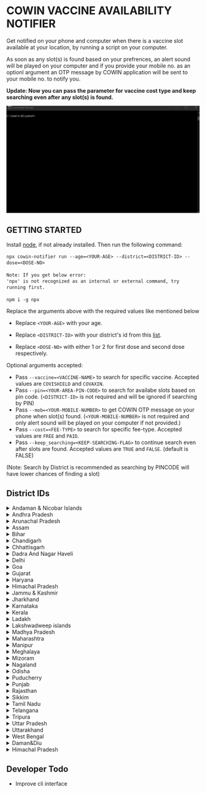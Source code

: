 #  COWIN VACCINE AVAILABILITY NOTIFIER
Get notified on your phone and computer when there is a vaccine slot available at your location, by running a script on your computer. 

As soon as any slot(s) is found based on your prefrences, an alert sound will be played on your computer and if you provide your mobile no. as an optionl argument an OTP message by COWIN application will be sent to your mobile no. to notify you.

**Update: Now you can pass the parameter for vaccine cost type and keep searching even after any slot(s) is found.**

![Instructions-GIF](https://github.com/divvu/cowin-notifier/blob/main/img/instructions.gif)

## GETTING STARTED

Install [node](https://nodejs.org/en/download/), if not already installed. Then run the following command:

    npx cowin-notifier run --age=<YOUR-AGE> --district=<DISTRICT-ID> --dose=<DOSE-NO>

    Note: If you get below error:
    'npx' is not recognized as an internal or external command, try running first.
      
    npm i -g npx
      

Replace the arguments above with the required values like mentioned below

  - Replace `<YOUR-AGE>` with your age.

  - Replace `<DISTRICT-ID>` with your district's id from this [list](#district_list).

  - Replace `<DOSE-NO>` with either 1 or 2 for first dose and second dose respectively.


Optional arguments accepted:

  - Pass `--vaccine=<VACCINE-NAME>` to search for specific vaccine. Accepted values are `COVISHIELD` and `COVAXIN`.
  - Pass `--pin=<YOUR-AREA-PIN-CODE>` to search for availabe slots based on pin code. (`<DISTRICT-ID>` is not required and will be ignored if searching by PIN)
  - Pass `--mob=<YOUR-MOBILE-NUMBER>` to get COWIN OTP message on your phone when slot(s) found. (`<YOUR-MOBILE-NUMBER>` is not required and only alert sound will be played on your computer if not provided.)
  - Pass `--cost=<FEE-TYPE>` to search for specific fee-type. Accepted values are `FREE` and `PAID`.
  - Pass `--keep_searching=<KEEP-SEARCHING-FLAG>` to continue search even after slots are found. Accepted values are `TRUE` and `FALSE`. (default is FALSE)

  (Note: Search by District is recommended as searching by PINCODE will have lower chances of finding a slot)


## <a name="district_list">District IDs</a>

<details>
  <summary> Andaman & Nicobar Islands </summary>

  - 3: Nicobar
  - 1: North and Middle Andaman
  - 2: South Andaman
</details>

<details>
  <summary> Andhra Pradesh </summary>

  - 9: Anantapur
  - 10: Chittoor
  - 11: East Godavari
  - 5: Guntur
  - 4: Krishna
  - 7: Kurnool
  - 12: Prakasam
  - 13: Sri Potti Sriramulu Nellore
  - 14: Srikakulam
  - 8: Visakhapatnam
  - 15: Vizianagaram
  - 16: West Godavari
  - 6: YSR District, Kadapa (Cuddapah)
</details>

<details>
  <summary> Arunachal Pradesh </summary>

  - 22: Anjaw
  - 20: Changlang
  - 25: Dibang Valley
  - 23: East Kameng
  - 42: East Siang
  - 17: Itanagar Capital Complex
  - 24: Kamle
  - 27: Kra Daadi
  - 21: Kurung Kumey
  - 33: Lepa Rada
  - 29: Lohit
  - 40: Longding
  - 31: Lower Dibang Valley
  - 18: Lower Siang
  - 32: Lower Subansiri
  - 36: Namsai
  - 19: Pakke Kessang
  - 39: Papum Pare
  - 35: Shi Yomi
  - 37: Siang
  - 30: Tawang
  - 26: Tirap
  - 34: Upper Siang
  - 41: Upper Subansiri
  - 28: West Kameng
  - 38: West Siang
</details>

<details>
  <summary> Assam </summary>

  - 46: Baksa
  - 47: Barpeta
  - 765: Biswanath
  - 57: Bongaigaon
  - 66: Cachar
  - 766: Charaideo
  - 58: Chirang
  - 48: Darrang
  - 62: Dhemaji
  - 59: Dhubri
  - 43: Dibrugarh
  - 67: Dima Hasao
  - 60: Goalpara
  - 53: Golaghat
  - 68: Hailakandi
  - 764: Hojai
  - 54: Jorhat
  - 49: Kamrup Metropolitan
  - 50: Kamrup Rural
  - 51: Karbi-Anglong
  - 69: Karimganj
  - 61: Kokrajhar
  - 63: Lakhimpur
  - 767: Majuli
  - 55: Morigaon
  - 56: Nagaon
  - 52: Nalbari
  - 44: Sivasagar
  - 64: Sonitpur
  - 768: South Salmara Mankachar
  - 45: Tinsukia
  - 65: Udalguri
  - 769: West Karbi Anglong
</details>

<details>
  <summary> Bihar </summary>

  - 74: Araria
  - 78: Arwal
  - 77: Aurangabad
  - 83: Banka
  - 98: Begusarai
  - 82: Bhagalpur
  - 99: Bhojpur
  - 100: Buxar
  - 94: Darbhanga
  - 105: East Champaran
  - 79: Gaya
  - 104: Gopalganj
  - 107: Jamui
  - 91: Jehanabad
  - 80: Kaimur
  - 75: Katihar
  - 101: Khagaria
  - 76: Kishanganj
  - 84: Lakhisarai
  - 70: Madhepura
  - 95: Madhubani
  - 85: Munger
  - 86: Muzaffarpur
  - 90: Nalanda
  - 92: Nawada
  - 97: Patna
  - 73: Purnia
  - 81: Rohtas
  - 71: Saharsa
  - 96: Samastipur
  - 102: Saran
  - 93: Sheikhpura
  - 87: Sheohar
  - 88: Sitamarhi
  - 103: Siwan
  - 72: Supaul
  - 89: Vaishali
  - 106: West Champaran
</details>

<details>
  <summary> Chandigarh </summary>

  108 Chandigarh
</details>

<details>
  <summary> Chhattisgarh </summary>

  - 110: Balod
  - 111: Baloda bazar
  - 112: Balrampur
  - 113: Bastar
  - 114: Bemetara
  - 115: Bijapur
  - 116: Bilaspur
  - 117: Dantewada
  - 118: Dhamtari
  - 119: Durg
  - 120: Gariaband
  - 136: Gaurela Pendra Marwahi
  - 121: Janjgir-Champa
  - 122: Jashpur
  - 123: Kanker
  - 135: Kawardha
  - 124: Kondagaon
  - 125: Korba
  - 126: Koriya
  - 127: Mahasamund
  - 128: Mungeli
  - 129: Narayanpur
  - 130: Raigarh
  - 109: Raipur
  - 131: Rajnandgaon
  - 132: Sukma
  - 133: Surajpur
  - 134: Surguja
</details>

<details>
  <summary> Dadra And Nagar Haveli </summary>

  137 Dadra and Nagar Haveli
</details>

<details>
  <summary> Delhi </summary>

  - 141: Central Delhi
  - 145: East Delhi
  - 140: New Delhi
  - 146: North Delhi
  - 147: North East Delhi
  - 143: North West Delhi
  - 148: Shahdara
  - 149: South Delhi
  - 144: South East Delhi
  - 150: South West Delhi
  - 142: West Delhi
</details>

<details>
  <summary> Goa </summary>

  - 151: North Goa
  - 152: South Goa
</details>

<details>
  <summary> Gujarat </summary>

  - 154: Ahmedabad
  - 770: Ahmedabad Corporation
  - 174: Amreli
  - 179: Anand
  - 158: Aravalli
  - 159: Banaskantha
  - 180: Bharuch
  - 175: Bhavnagar
  - 771: Bhavnagar Corporation
  - 176: Botad
  - 181: Chhotaudepur
  - 182: Dahod
  - 163: Dang
  - 168: Devbhumi Dwaraka
  - 153: Gandhinagar
  - 772: Gandhinagar Corporation
  - 177: Gir Somnath
  - 169: Jamnagar
  - 773: Jamnagar Corporation
  - 178: Junagadh
  - 774: Junagadh Corporation
  - 156: Kheda
  - 170: Kutch
  - 183: Mahisagar
  - 160: Mehsana
  - 171: Morbi
  - 184: Narmada
  - 164: Navsari
  - 185: Panchmahal
  - 161: Patan
  - 172: Porbandar
  - 173: Rajkot
  - 775: Rajkot Corporation
  - 162: Sabarkantha
  - 165: Surat
  - 776: Surat Corporation
  - 157: Surendranagar
  - 166: Tapi
  - 155: Vadodara
  - 777: Vadodara Corporation
  - 167: Valsad
</details>

<details>
  <summary> Haryana </summary>

  - 193: Ambala
  - 200: Bhiwani
  - 201: Charkhi Dadri
  - 199: Faridabad
  - 196: Fatehabad
  - 188: Gurgaon
  - 191: Hisar
  - 189: Jhajjar
  - 204: Jind
  - 190: Kaithal
  - 203: Karnal
  - 186: Kurukshetra
  - 206: Mahendragarh
  - 205: Nuh
  - 207: Palwal
  - 187: Panchkula
  - 195: Panipat
  - 202: Rewari
  - 192: Rohtak
  - 194: Sirsa
  - 198: Sonipat
  - 197: Yamunanagar
</details>

<details>
  <summary> Himachal Pradesh </summary>

  - 219: Bilaspur
  - 214: Chamba
  - 217: Hamirpur
  - 213: Kangra
  - 216: Kinnaur
  - 211: Kullu
  - 210: Lahaul Spiti
  - 215: Mandi
  - 208: Shimla
  - 212: Sirmaur
  - 209: Solan
  - 218: Una
</details>

<details>
  <summary> Jammu & Kashmir </summary>

  - 224: Anantnag
  - 223: Bandipore
  - 225: Baramulla
  - 229: Budgam
  - 232: Doda
  - 228: Ganderbal
  - 230: Jammu
  - 234: Kathua
  - 231: Kishtwar
  - 221: Kulgam
  - 226: Kupwara
  - 238: Poonch
  - 227: Pulwama
  - 237: Rajouri
  - 235: Ramban
  - 239: Reasi
  - 236: Samba
  - 222: Shopian
  - 220: Srinagar
  - 233: Udhampur
</details>

<details>
  <summary> Jharkhand </summary>

  - 242: Bokaro
  - 245: Chatra
  - 253: Deoghar
  - 257: Dhanbad
  - 258: Dumka
  - 247: East Singhbhum
  - 243: Garhwa
  - 256: Giridih
  - 262: Godda
  - 251: Gumla
  - 255: Hazaribagh
  - 259: Jamtara
  - 252: Khunti
  - 241: Koderma
  - 244: Latehar
  - 250: Lohardaga
  - 261: Pakur
  - 246: Palamu
  - 254: Ramgarh
  - 240: Ranchi
  - 260: Sahebganj
  - 248: Seraikela Kharsawan
  - 249: Simdega
  - 263: West Singhbhum
</details>

<details>
  <summary> Karnataka </summary>

  - 270: Bagalkot
  - 276: Bangalore Rural
  - 265: Bangalore Urban
  - 294: BBMP
  - 264: Belgaum
  - 274: Bellary
  - 272: Bidar
  - 271: Chamarajanagar
  - 273: Chikamagalur
  - 291: Chikkaballapur
  - 268: Chitradurga
  - 269: Dakshina Kannada
  - 275: Davanagere
  - 278: Dharwad
  - 280: Gadag
  - 267: Gulbarga
  - 289: Hassan
  - 279: Haveri
  - 283: Kodagu
  - 277: Kolar
  - 282: Koppal
  - 290: Mandya
  - 266: Mysore
  - 284: Raichur
  - 292: Ramanagara
  - 287: Shimoga
  - 288: Tumkur
  - 286: Udupi
  - 281: Uttar Kannada
  - 293: Vijayapura
  - 285: Yadgir
</details>

<details>
  <summary> Kerala </summary>

  - 301: Alappuzha
  - 307: Ernakulam
  - 306: Idukki
  - 297: Kannur
  - 295: Kasaragod
  - 298: Kollam
  - 304: Kottayam
  - 305: Kozhikode
  - 302: Malappuram
  - 308: Palakkad
  - 300: Pathanamthitta
  - 296: Thiruvananthapuram
  - 303: Thrissur
  - 299: Wayanad
</details>

<details>
  <summary> Ladakh </summary>

  - 309: Kargil
  - 310: Leh
</details>

<details>
  <summary> Lakshwadweep islands </summary>

  - 796: Agatti Island
  - 311: Lakshadweep
</details>

<details>
  <summary> Madhya Pradesh </summary>

  - 320: Agar
  - 357: Alirajpur
  - 334: Anuppur
  - 354: Ashoknagar
  - 338: Balaghat
  - 343: Barwani
  - 362: Betul
  - 351: Bhind
  - 312: Bhopal
  - 342: Burhanpur
  - 328: Chhatarpur
  - 337: Chhindwara
  - 327: Damoh
  - 350: Datia
  - 324: Dewas
  - 341: Dhar
  - 336: Dindori
  - 348: Guna
  - 313: Gwalior
  - 361: Harda
  - 360: Hoshangabad
  - 314: Indore
  - 315: Jabalpur
  - 340: Jhabua
  - 353: Katni
  - 339: Khandwa
  - 344: Khargone
  - 335: Mandla
  - 319: Mandsaur
  - 347: Morena
  - 352: Narsinghpur
  - 323: Neemuch
  - 326: Panna
  - 359: Raisen
  - 358: Rajgarh
  - 322: Ratlam
  - 316: Rewa
  - 317: Sagar
  - 333: Satna
  - 356: Sehore
  - 349: Seoni
  - 332: Shahdol
  - 321: Shajapur
  - 346: Sheopur
  - 345: Shivpuri
  - 331: Sidhi
  - 330: Singrauli
  - 325: Tikamgarh
  - 318: Ujjain
  - 329: Umaria
  - 355: Vidisha
</details>

<details>
  <summary> Maharashtra </summary>

  - 391: Ahmednagar
  - 364: Akola
  - 366: Amravati
  - 397: Aurangabad
  - 384: Beed
  - 370: Bhandara
  - 367: Buldhana
  - 380: Chandrapur
  - 388: Dhule
  - 379: Gadchiroli
  - 378: Gondia
  - 386: Hingoli
  - 390: Jalgaon
  - 396: Jalna
  - 371: Kolhapur
  - 383: Latur
  - 395: Mumbai
  - 365: Nagpur
  - 382: Nanded
  - 387: Nandurbar
  - 389: Nashik
  - 381: Osmanabad
  - 394: Palghar
  - 385: Parbhani
  - 363: Pune
  - 393: Raigad
  - 372: Ratnagiri
  - 373: Sangli
  - 376: Satara
  - 374: Sindhudurg
  - 375: Solapur
  - 392: Thane
  - 377: Wardha
  - 369: Washim
  - 368: Yavatmal
</details>

<details>
  <summary> Manipur </summary>

  - 398: Bishnupur
  - 399: Chandel
  - 400: Churachandpur
  - 401: Imphal East
  - 402: Imphal West
  - 410: Jiribam
  - 413: Kakching
  - 409: Kamjong
  - 408: Kangpokpi
  - 412: Noney
  - 411: Pherzawl
  - 403: Senapati
  - 404: Tamenglong
  - 407: Tengnoupal
  - 405: Thoubal
  - 406: Ukhrul
</details>

<details>
  <summary> Meghalaya </summary>

  - 424: East Garo Hills
  - 418: East Jaintia Hills
  - 414: East Khasi Hills
  - 423: North Garo Hills
  - 417: Ri-Bhoi
  - 421: South Garo Hills
  - 422: South West Garo Hills
  - 415: South West Khasi Hills
  - 420: West Garo Hills
  - 416: West Jaintia Hills
  - 419: West Khasi Hills
</details>

<details>
  <summary> Mizoram </summary>

  - 425: Aizawl East
  - 426: Aizawl West
  - 429: Champhai
  - 428: Kolasib
  - 432: Lawngtlai
  - 431: Lunglei
  - 427: Mamit
  - 430: Serchhip
  - 433: Siaha
</details>

<details>
  <summary> Nagaland </summary>

  - 434: Dimapur
  - 444: Kiphire
  - 441: Kohima
  - 438: Longleng
  - 437: Mokokchung
  - 439: Mon
  - 435: Peren
  - 443: Phek
  - 440: Tuensang
  - 436: Wokha
  - 442: Zunheboto
</details>

<details>
  <summary> Odisha </summary>

  - 445: Angul
  - 448: Balangir
  - 447: Balasore
  - 472: Bargarh
  - 454: Bhadrak
  - 468: Boudh
  - 457: Cuttack
  - 473: Deogarh
  - 458: Dhenkanal
  - 467: Gajapati
  - 449: Ganjam
  - 459: Jagatsinghpur
  - 460: Jajpur
  - 474: Jharsuguda
  - 464: Kalahandi
  - 450: Kandhamal
  - 461: Kendrapara
  - 455: Kendujhar
  - 446: Khurda
  - 451: Koraput
  - 469: Malkangiri
  - 456: Mayurbhanj
  - 470: Nabarangpur
  - 462: Nayagarh
  - 465: Nuapada
  - 463: Puri
  - 471: Rayagada
  - 452: Sambalpur
  - 466: Subarnapur
  - 453: Sundargarh
</details>

<details>
  <summary>  Puducherry </summary>

  - 476: Karaikal
  - 477: Mahe
  - 475: Puducherry
  - 478: Yanam
</details>

<details>
  <summary> Punjab </summary>

  - 485: Amritsar
  - 483: Barnala
  - 493: Bathinda
  - 499: Faridkot
  - 484: Fatehgarh Sahib
  - 487: Fazilka
  - 480: Ferozpur
  - 489: Gurdaspur
  - 481: Hoshiarpur
  - 492: Jalandhar
  - 479: Kapurthala
  - 488: Ludhiana
  - 482: Mansa
  - 491: Moga
  - 486: Pathankot
  - 494: Patiala
  - 497: Rup Nagar
  - 498: Sangrur
  - 496: SAS Nagar
  - 500: SBS Nagar
  - 490: Sri Muktsar Sahib
  - 495: Tarn Taran
</details>

<details>
  <summary> Rajasthan </summary>

  - 507: Ajmer
  - 512: Alwar
  - 519: Banswara
  - 516: Baran
  - 528: Barmer
  - 508: Bharatpur
  - 523: Bhilwara
  - 501: Bikaner
  - 514: Bundi
  - 521: Chittorgarh
  - 530: Churu
  - 511: Dausa
  - 524: Dholpur
  - 520: Dungarpur
  - 517: Hanumangarh
  - 505: Jaipur I
  - 506: Jaipur II
  - 527: Jaisalmer
  - 533: Jalore
  - 515: Jhalawar
  - 510: Jhunjhunu
  - 502: Jodhpur
  - 525: Karauli
  - 503: Kota
  - 532: Nagaur
  - 529: Pali
  - 522: Pratapgarh
  - 518: Rajsamand
  - 534: Sawai Madhopur
  - 513: Sikar
  - 531: Sirohi
  - 509: Sri Ganganagar
  - 526: Tonk
  - 504: Udaipur
</details>

<details>
  <summary> Sikkim </summary>

  - 535: East Sikkim
  - 537: North Sikkim
  - 538: South Sikkim
  - 536: West Sikkim
</details>

<details>
  <summary> Tamil Nadu </summary>

  - 779: Aranthangi
  - 555: Ariyalur
  - 578: Attur
  - 565: Chengalpet
  - 571: Chennai
  - 778: Cheyyar
  - 539: Coimbatore
  - 547: Cuddalore
  - 566: Dharmapuri
  - 556: Dindigul
  - 563: Erode
  - 552: Kallakurichi
  - 557: Kanchipuram
  - 544: Kanyakumari
  - 559: Karur
  - 780: Kovilpatti
  - 562: Krishnagiri
  - 540: Madurai
  - 576: Nagapattinam
  - 558: Namakkal
  - 577: Nilgiris
  - 564: Palani
  - 573: Paramakudi
  - 570: Perambalur
  - 575: Poonamallee
  - 546: Pudukkottai
  - 567: Ramanathapuram
  - 781: Ranipet
  - 545: Salem
  - 561: Sivaganga
  - 580: Sivakasi
  - 551: Tenkasi
  - 541: Thanjavur
  - 569: Theni
  - 554: Thoothukudi (Tuticorin)
  - 560: Tiruchirappalli
  - 548: Tirunelveli
  - 550: Tirupattur
  - 568: Tiruppur
  - 572: Tiruvallur
  - 553: Tiruvannamalai
  - 574: Tiruvarur
  - 543: Vellore
  - 542: Viluppuram
  - 549: Virudhunagar
</details>

<details>
  <summary> Telangana </summary>

  - 582: Adilabad
  - 583: Bhadradri Kothagudem
  - 581: Hyderabad
  - 584: Jagtial
  - 585: Jangaon
  - 586: Jayashankar Bhupalpally
  - 587: Jogulamba Gadwal
  - 588: Kamareddy
  - 589: Karimnagar
  - 590: Khammam
  - 591: Kumuram Bheem
  - 592: Mahabubabad
  - 593: Mahabubnagar
  - 594: Mancherial
  - 595: Medak
  - 596: Medchal
  - 612: Mulugu
  - 597: Nagarkurnool
  - 598: Nalgonda
  - 613: Narayanpet
  - 599: Nirmal
  - 600: Nizamabad
  - 601: Peddapalli
  - 602: Rajanna Sircilla
  - 603: Rangareddy
  - 604: Sangareddy
  - 605: Siddipet
  - 606: Suryapet
  - 607: Vikarabad
  - 608: Wanaparthy
  - 609: Warangal(Rural)
  - 610: Warangal(Urban)
  - 611: Yadadri Bhuvanagiri
</details>

<details>
  <summary> Tripura </summary>

  - 614: Dhalai
  - 615: Gomati
  - 616: Khowai
  - 617: North Tripura
  - 618: Sepahijala
  - 619: South Tripura
  - 620: Unakoti
  - 621: West Tripura
</details>

<details>
  <summary> Uttar Pradesh </summary>

  - 622: Agra
  - 623: Aligarh
  - 625: Ambedkar Nagar
  - 626: Amethi
  - 627: Amroha
  - 628: Auraiya
  - 646: Ayodhya
  - 629: Azamgarh
  - 630: Badaun
  - 631: Baghpat
  - 632: Bahraich
  - 633: Balarampur
  - 634: Ballia
  - 635: Banda
  - 636: Barabanki
  - 637: Bareilly
  - 638: Basti
  - 687: Bhadohi
  - 639: Bijnour
  - 640: Bulandshahr
  - 641: Chandauli
  - 642: Chitrakoot
  - 643: Deoria
  - 644: Etah
  - 645: Etawah
  - 647: Farrukhabad
  - 648: Fatehpur
  - 649: Firozabad
  - 650: Gautam Buddha Nagar
  - 651: Ghaziabad
  - 652: Ghazipur
  - 653: Gonda
  - 654: Gorakhpur
  - 655: Hamirpur
  - 656: Hapur
  - 657: Hardoi
  - 658: Hathras
  - 659: Jalaun
  - 660: Jaunpur
  - 661: Jhansi
  - 662: Kannauj
  - 663: Kanpur Dehat
  - 664: Kanpur Nagar
  - 665: Kasganj
  - 666: Kaushambi
  - 667: Kushinagar
  - 668: Lakhimpur Kheri
  - 669: Lalitpur
  - 670: Lucknow
  - 671: Maharajganj
  - 672: Mahoba
  - 673: Mainpuri
  - 674: Mathura
  - 675: Mau
  - 676: Meerut
  - 677: Mirzapur
  - 678: Moradabad
  - 679: Muzaffarnagar
  - 680: Pilibhit
  - 682: Pratapgarh
  - 624: Prayagraj
  - 681: Raebareli
  - 683: Rampur
  - 684: Saharanpur
  - 685: Sambhal
  - 686: Sant Kabir Nagar
  - 688: Shahjahanpur
  - 689: Shamli
  - 690: Shravasti
  - 691: Siddharthnagar
  - 692: Sitapur
  - 693: Sonbhadra
  - 694: Sultanpur
  - 695: Unnao
  - 696: Varanasi
</details>

<details>
  <summary> Uttarakhand </summary>

  - 704: Almora
  - 707: Bageshwar
  - 699: Chamoli
  - 708: Champawat
  - 697: Dehradun
  - 702: Haridwar
  - 709: Nainital
  - 698: Pauri Garhwal
  - 706: Pithoragarh
  - 700: Rudraprayag
  - 701: Tehri Garhwal
  - 705: Udham Singh Nagar
  - 703: Uttarkashi
</details>

<details>
  <summary> West Bengal </summary>

  - 710: Alipurduar District
  - 711: Bankura
  - 712: Basirhat HD (North 24 Parganas)
  - 713: Birbhum
  - 714: Bishnupur HD (Bankura)
  - 715: Cooch Behar
  - 783: COOCHBEHAR
  - 716: Dakshin Dinajpur
  - 717: Darjeeling
  - 718: Diamond Harbor HD (S 24 Parganas)
  - 719: East Bardhaman
  - 720: Hoogly
  - 721: Howrah
  - 722: Jalpaiguri
  - 723: Jhargram
  - 724: Kalimpong
  - 725: Kolkata
  - 726: Malda
  - 727: Murshidabad
  - 728: Nadia
  - 729: Nandigram HD (East Medinipore)
  - 730: North 24 Parganas
  - 731: Paschim Medinipore
  - 732: Purba Medinipore
  - 733: Purulia
  - 734: Rampurhat HD (Birbhum)
  - 735: South 24 Parganas
  - 736: Uttar Dinajpur
  - 737: West Bardhaman
</details>

<details>
  <summary> Daman&Diu </summary>

  - 138: Daman
  - 139: Diu

</details>

<details>
  <summary> Himachal Pradesh </summary>

  - 791: Chamba
  - 795: Kangra
  - 792: Kinnaur
  - 793: Mandi
  - 794: Shimla

</details>

## Developer Todo 
- Improve cli interface



